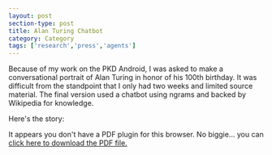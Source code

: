 ```yaml
---
layout: post
section-type: post
title: Alan Turing Chatbot
category: Category
tags: ['research','press','agents']
---
```

Because of my work on the PKD Android, I was asked to make a conversational portrait of Alan Turing in honor of his 100th birthday. It was difficult from the standpoint that I only had two weeks and limited source material. The final version used a chatbot using ngrams and backed by Wikipedia for knowledge.

Here's the story:

<object data="https://umdrive.memphis.edu/aolney/public/press/dailytexan_turing.pdf" type="application/pdf" width="100%" height="600px">
 
  <p>It appears you don't have a PDF plugin for this browser.
  No biggie... you can <a href="https://umdrive.memphis.edu/aolney/public/press/dailytexan_turing.pdf">click here to
  download the PDF file.</a></p>
  
</object>
